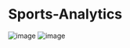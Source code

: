 # Sports-Analytics
![image](https://github.com/user-attachments/assets/8081fb7a-6769-4ea4-8e00-799cfbe91ae1)
![image](https://github.com/user-attachments/assets/6f3a4efb-b659-498e-8dc7-56cbaac4ecfb)
